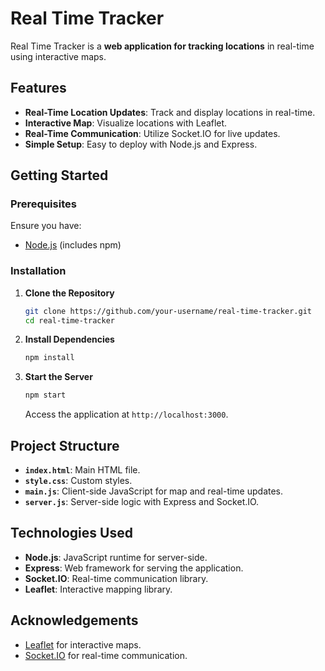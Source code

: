# Real Time Tracker

Real Time Tracker is a **web application for tracking locations** in real-time using interactive maps.

## Features

- **Real-Time Location Updates**: Track and display locations in real-time.
- **Interactive Map**: Visualize locations with Leaflet.
- **Real-Time Communication**: Utilize Socket.IO for live updates.
- **Simple Setup**: Easy to deploy with Node.js and Express.

## Getting Started

### Prerequisites

Ensure you have:

- [Node.js](https://nodejs.org/) (includes npm)

### Installation

1. **Clone the Repository**

    ```bash
    git clone https://github.com/your-username/real-time-tracker.git
    cd real-time-tracker
    ```

2. **Install Dependencies**

    ```bash
    npm install
    ```

3. **Start the Server**

    ```bash
    npm start
    ```

    Access the application at `http://localhost:3000`.

## Project Structure

- **`index.html`**: Main HTML file.
- **`style.css`**: Custom styles.
- **`main.js`**: Client-side JavaScript for map and real-time updates.
- **`server.js`**: Server-side logic with Express and Socket.IO.

## Technologies Used

- **Node.js**: JavaScript runtime for server-side.
- **Express**: Web framework for serving the application.
- **Socket.IO**: Real-time communication library.
- **Leaflet**: Interactive mapping library.


## Acknowledgements

- [Leaflet](https://leafletjs.com/) for interactive maps.
- [Socket.IO](https://socket.io/) for real-time communication.
